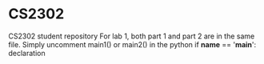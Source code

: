 # CS2302
CS2302 student repository
For lab 1, both part 1 and part 2 are in the same file.  Simply uncomment main1() or main2() in the python if __name__ == '__main__': declaration
